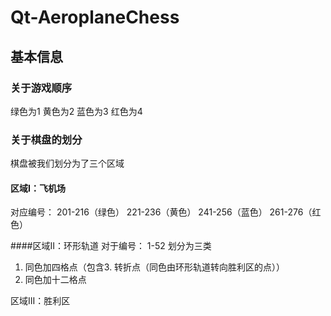 # Qt-AeroplaneChess

## 基本信息
### 关于游戏顺序
绿色为1
黄色为2
蓝色为3
红色为4

### 关于棋盘的划分

棋盘被我们划分为了三个区域

#### 区域I：飞机场
对应编号：
201-216（绿色）
221-236（黄色）
241-256（蓝色）
261-276（红色）

####区域II：环形轨道
对于编号：
1-52
划分为三类
1. 同色加四格点（包含3. 转折点（同色由环形轨道转向胜利区的点））
2. 同色加十二格点

区域III：胜利区
